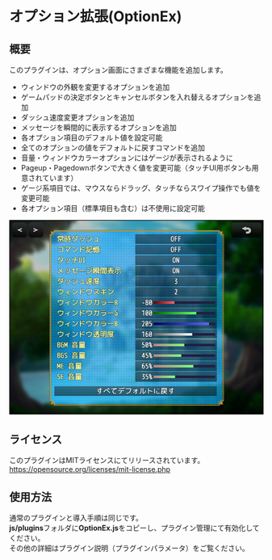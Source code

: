 # オプション拡張(OptionEx)

## 概要

このプラグインは、オプション画面にさまざまな機能を追加します。

- ウィンドウの外観を変更するオプションを追加
- ゲームパッドの決定ボタンとキャンセルボタンを入れ替えるオプションを追加
- ダッシュ速度変更オプションを追加
- メッセージを瞬間的に表示するオプションを追加
- 各オプション項目のデフォルト値を設定可能
- 全てのオプションの値をデフォルトに戻すコマンドを追加
- 音量・ウィンドウカラーオプションにはゲージが表示されるように
- Pageup・Pagedownボタンで大きく値を変更可能（タッチUI用ボタンも用意されています）
- ゲージ系項目では、マウスならドラッグ、タッチならスワイプ操作でも値を変更可能
- 各オプション項目（標準項目も含む）は不使用に設定可能

![Option](https://github.com/nz-prism/RPG-Maker-MZ/blob/master/ReadmeImages/OptionEx1.png)  

## ライセンス
このプラグインはMITライセンスにてリリースされています。  
https://opensource.org/licenses/mit-license.php

## 使用方法
通常のプラグインと導入手順は同じです。  
**js/plugins**フォルダに**OptionEx.js**をコピーし、プラグイン管理にて有効化してください。  
その他の詳細はプラグイン説明（プラグインパラメータ）をご覧ください。